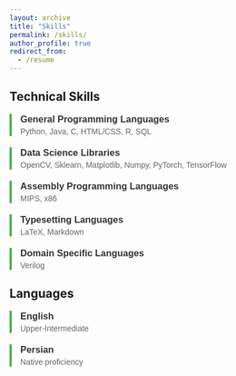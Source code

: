 ```yaml
---
layout: archive
title: "Skills"
permalink: /skills/
author_profile: true
redirect_from:
  - /resume
---
```


## Technical Skills

<div class="skills-section">

  <div class="skill-category">
    <h3>General Programming Languages</h3>
    <p>Python, Java, C, HTML/CSS, R, SQL</p>
  </div>
  
  <div class="skill-category">
    <h3>Data Science Libraries</h3>
    <p>OpenCV, Sklearn, Matplotlib, Numpy, PyTorch, TensorFlow</p>
  </div>

  <div class="skill-category">
    <h3>Assembly Programming Languages</h3>
    <p>MIPS, x86</p>
  </div>

  <div class="skill-category">
    <h3>Typesetting Languages</h3>
    <p>LaTeX, Markdown</p>
  </div>

  <div class="skill-category">
    <h3>Domain Specific Languages</h3>
    <p>Verilog</p>
  </div>

</div>

## Languages

<div class="skills-section">
  <div class="skill-category">
    <h3>English</h3>
    <p>Upper-Intermediate</p>
  </div>
  
  <div class="skill-category">
    <h3>Persian</h3>
    <p>Native proficiency</p>
  </div>
</div>

<style>
  .skills-section {
    font-family: Arial, sans-serif;
  }
  .skill-category {
    border-left: 4px solid #4CAF50;
    padding-left: 15px;
    margin-bottom: 20px;
  }
  .skill-category h3 {
    margin: 0;
    color: #333;
  }
  .skill-category p {
    margin: 4px 0;
    color: #666;
  }
</style>

